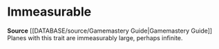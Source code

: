 ﻿---
id: '279'
name: Immeasurable
rarity: Common
rus_type_level: null
source: '[[DATABASE/source/Gamemastery Guide|Gamemastery Guide]]'
trait:
- Immeasurable
type: Trait

---
# Immeasurable

**Source** [[DATABASE/source/Gamemastery Guide|Gamemastery Guide]]
Planes with this trait are immeasurably large, perhaps infinite.